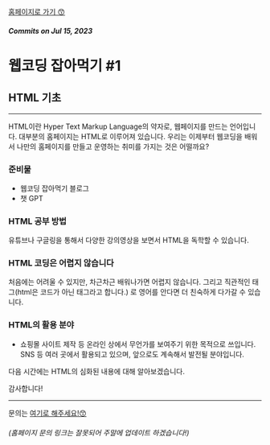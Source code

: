 [홈페이지로 가기 😙](https://eatwebco.netlify.app/ "홈페이지")

##### _Commits on Jul 15, 2023_
# 웹코딩 잡아먹기 #1

## HTML 기초
<hr>
HTML이란 Hyper Text Markup Language의 약자로, 웹페이지를 만드는 언어입니다. 대부분의 홈페이지는 HTML로 이루어져 있습니다. 우리는 이제부터 웹코딩을 배워서 나만의 홈페이지를 만들고 운영하는 취미를 가지는 것은 어떨까요?

### 준비물

- 웹코딩 잡아먹기 블로그
- 챗 GPT

### HTML 공부 방법

유튜브나 구글링을 통해서 다양한 강의영상을 보면서 HTML을 독학할 수 있습니다.

### HTML 코딩은 어렵지 않습니다

처음에는 어려울 수 있지만, 차근차근 배워나가면 어렵지 않습니다. 그리고 직관적인 태그(html은 코드가 아닌 태그라고 합니다.) 로 영어를 안다면 더 친숙하게 다가갈 수 있습니다.

### HTML의 활용 분야

- 쇼핑몰 사이트 제작 등 온라인 상에서 무언가를 보여주기 위한 목적으로 쓰입니다. SNS 등 여러 곳에서 활용되고 있으며, 앞으로도 계속해서 발전될 분야입니다.

다음 시간에는 HTML의 심화된 내용에 대해 알아보겠습니다.

감사합니다!

---
문의는 [여기로 해주세요!😙](https://litt.ly/eatwebco "문의페이지")
###### (홈페이지 문의 링크는 잘못되어 주말에 업데이트 하겠습니다!)

